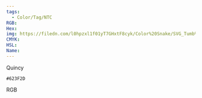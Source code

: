 ```yaml
---
tags:
  - Color/Tag/NTC
RGB:
Hex:
img: https://filedn.com/l0hpzxl1f01yT7GHxtF8cyk/Color%20Snake/SVG_Tumb%20Mass%20No%20Name/623F2D.svg
CMYK:
HSL:
Name:
---
```

Quincy
```palette
#623F2D
```
RGB
